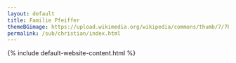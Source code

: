 ```yaml
---
layout: default
title: Familie Pfeiffer
themeBGimage: https://upload.wikimedia.org/wikipedia/commons/thumb/7/7b/Icons8_flat_sim_card.svg/1024px-Icons8_flat_sim_card.svg.png
permalink: /sub/christian/index.html
---
```

{% include default-website-content.html %}

